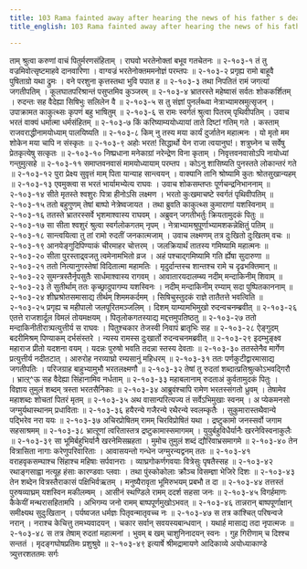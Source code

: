 ```yaml
---
title: 103 Rama fainted away after hearing the news of his father s death
title_english: 103 Rama fainted away after hearing the news of his father s death

---
```

<div class="audioEmbed"  caption="श्रीराम-हरिसीताराममूर्ति-घनपाठिभ्यां वचनम्" src="https://archive.org/download/Ramayana-recitation-Sriram-harisItArAmamUrti-Ghanapaati-v2/Kanda_2/Kanda_2_AYK-103-Rama_Deenam_Shokaha.mp3"></div>
ताम् श्रुत्वा करुणां वाचं पितुर्मरणसंहिताम् ।  
राघवो भरतेनोक्तां बभूव गतचेतनः ॥ २-१०३-१  
तं तु वज्रमिवोत्सृष्टमाहवे दानवारिणा ।  
वाग्वज्रं भरतेनोक्तममनोज्ञं परम्तपः ॥ २-१०३-२  
प्रगृह्य रामो बाहूवै पुषिताग्रो यथा द्रुमः ।  
वने परशुना कृत्तस्तथा भुवि पपात ह ॥ २-१०३-३  
तथा निपतितं रामं जगत्यां जगतीपतिम् ।  
कूलघातपरिश्रान्तं पसुप्तमिव कुञ्जरम् ॥ २-१०३-४  
भ्रातरस्ते महेष्वासं सर्वतः शोककर्शितम् ।  
रुदन्तः सह वैदेह्या सिषिभुः सलिलेन वै ॥ २-१०३-५  
स तु संज्ञां पुनर्लब्ध्वा नेत्राभ्यामस्रमुत्सृजन् ।  
उपाक्रामत काकुत्थ्सः कृपणं बहु भाषितुम् ॥ २-१०३-६  
स रामः स्वर्गतं श्रुत्वा पितरम् पृथिवीपतिम् ।  
उवाच भरतं वाक्यं धर्मात्मा धर्मसंहितम् ॥ २-१०३-७  
किं करिष्याम्ययोध्यायां ताते दिष्टां गतिम् गते ।  
कस्ताम् राजवराद्धीनामयोध्याम् पालयिष्यति ॥ २-१०३-८  
किम् नु तस्य मया कार्यं दुर्जातेन महात्मनः ।  
यो मृतो मम शोकेन मया चापि न संस्कृतः ॥ २-१०३-९  
अहोः भरत! सिद्धार्थो येन राजा त्वयानुघ!।  
शत्रुघ्नेन च सर्वेषु प्रेतकृत्येषु सत्कृतः ॥ २-१०३-१०  
निष्प्रधाना मनेकाग्रां नरेन्द्रेण विना कृताम् ।  
निवृत्तवनवासोऽपि नायोध्यां गन्तुमुत्सहे ॥ २-१०३-११  
समाप्तवनवासं मामयोध्यायाम् परम्तप ।  
कोऽनु शासिष्यति पुनस्तते लोकान्तरं गते ॥ २-१०३-१२  
पुरा प्रेक्ष्य सुवृत्तं माम् पिता यान्याह सान्त्वयन् ।  
वाक्यानि तानि श्रोष्यामि कुतः श्रोतसुखान्यहम् ॥ २-१०३-१३  
एवमुक्त्वा स भरतं भार्यामभ्येत्य राघवः ।  
उवाच शोकसम्तप्तः पूर्णचन्द्रनिभाननाम् ॥ २-१०३-१४  
सीते मृतस्ते श्वशुरः पित्रा हीनोऽसि लक्ष्मण ।  
भरतो कुःखमाचष्टे स्वर्गतं पृथिवीपतिम् ॥ २-१०३-१५  
ततो बहुगुणम् तेषां बाष्पो नेत्रेष्वजायत ।  
तथा ब्रुवति काकुत्थ्स कुमाराणां यशस्विनाम् ॥ २-१०३-१६  
ततस्ते भ्रातरस्सर्वे भृशमाश्वास्य राघवम् ।  
अब्रुवन् जगतीभर्तुः क्रियतामुदकं पितुः ॥ २-१०३-१७  
सा सीता श्वशुरं श्रुत्वा स्वर्गलोकगतम् नृपम् ।  
नेत्राभ्यामश्रुपूर्णाभ्यामशकन्नेक्षितुं पतिम् ॥ २-१०३-१८  
सान्त्वयित्वा तु तां रामो रुदतीं जनकात्मजाम् ।  
उवाच लक्ष्मणम् तत्र दुःखितो दुःखितम् वचः ॥ २-१०३-१९  
आनयेङ्गुदिपिण्याकं चीरमाहर चोत्तरम् ।  
जलक्रियार्थं तातस्य गमिष्यामि महात्मनः ॥ २-१०३-२०  
सीता पुरस्ताद्र्वजतु त्वमेनामभितो व्रज ।  
अहं पश्चाद्गमिष्यामि गति र्ह्येषा सुदारुणा ॥ २-१०३-२१  
ततो नित्यानुगस्तेषां विदितात्मा महामतिः ।  
मृदुर्दान्तस्च शान्तश्च रामे च दृढभक्तिमान् ॥ २-१०३-२२  
सुमन्त्रस्तैर्नृपसुतैः सार्धमाश्वास्य रागवम् ।  
आवातारयदालम्ब्य नदीम् मन्दाकिनीम् शिवाम् ॥ २-१०३-२३  
ते सुतीर्थाम् ततः कृच्छ्रादुपागम्य यशस्विनः ।  
नदीम् मन्दाकिनीम् रम्याम् सदा पुष्पितकाननाम् ॥ २-१०३-२४  
शीघ्रश्रोतसमासाद्य तीर्थम् शिममकर्दमम् ।  
सिषिचुस्तुदकं राज्ञे तातैतत्ते भवत्विति ॥ २-१०३-२५  
प्रगृह्य च महीपालो जलपूरितमञ्जलिम् ।  
दिशम् याम्यामभिमुखो रुदन्वचनम्ब्रवीत् ॥ २-१०३-२६  
एतत्ते राजशार्दूल विमलं तोयमक्षयम् ।  
पितृलोकगतस्याद्य मद्दत्तमुपतिष्ठतु ॥ २-१०३-२७  
ततो मन्दाकिनीतीरात्र्पत्युत्तीर्य स राघवः ।  
पितुश्चकार तेजस्वी निवापं ब्रातृभिः सह ॥ २-१०३-२८  
ऐङ्गुदम् बदरीमिश्रम् पिण्याकम् दर्भसंस्तरे ।  
न्यस्य रामस्स दुःखार्तो रुदन्वचनमब्रवीत् ॥ २-१०३-२९  
इदम्भुङ्क्ष्व महाराज प्रीतो यदशना वयम् ।  
यदन्नः पुरुषो भवति तदन्ना स्तस्य देवताः ॥ २-१०३-३०  
ततस्तेनैव मार्गेण प्रत्युत्तीर्य नदीतटात् ।  
आरुरोह नरव्याघ्रो रम्यसानुं महिधरम् ॥ २-१०३-३१  
ततः पर्णकुटीद्वारमासाद्य जगतीपतिः ।  
परिजग्राह बाहुभ्यामुभौ भरतलक्ष्मणौ ॥ २-१०३-३२  
तेषां तु रुदतां शब्दात्प्रतिश्रुत्कोऽभवद्गिरौ ।  
भ्रात्ऱ्^ऊ सह वैदेह्या सिंहानामिव नर्धताम् ॥ २-१०३-३३  
महाबलानाम् रुदताअं कुर्वतामुदकं पितुः ।  
विज्ञाय तुमुलं शब्दम् त्रस्ता भरतसैनिकाः ॥ २-१०३-३४  
आब्रुवंश्चापि रामेण भरतस्संगतो ध्रुवम् ।  
तेषामेव महाशब्दः शोचतां पितरं मृतम् ॥ २-१०३-३५  
अथ वासान्परित्यज्य तं सर्वेऽभिमुखाः स्वनम् ।  
अ प्येकमनसो जग्मुर्यथास्थानम् प्रधाविताः ॥ २-१०३-३६  
हयैरन्ये गजैरन्ये रथैरन्ये स्वलम्कृतैः ।  
सुकुमारास्तथैवान्ये पद्भिरेव नरा ययः ॥ २-१०३-३७  
अचिरप्रोषितम् रामम् चिरविप्रोषितं यथा ।  
द्रष्टुकामो जनस्सर्वो जगाम सहसाश्रमम् ॥ २-१०३-३८  
भ्रात्ऱूणां त्वरितास्तत्र द्रष्टुकामास्समागमम् ।  
युयुर्बहुविधैर्यानैः खरनेविस्वनाकुलैः ॥ २-१०३-३९  
सा भूमिर्बहुभिर्यानै खरनेमिसम्रहता ।  
मुमोच तुमुलं शब्दं द्यौरिवाभ्रसमागमे ॥ २-१०३-४०  
तेन वित्रासिता नागाः करेणुपरिवारिताः ।  
आवासयन्तो गन्धेन जग्मुरन्यद्वनम् ततः ॥ २-१०३-४१  
वराहवृकसम्घाश्च सिंहाश्च महिषाः सर्पवानराः ।  
व्याघ्रगोकर्णगवयाः वित्रेसुः पृषतैस्सह ॥ २-१०३-४२  
रथाङ्गसाह्वा नत्यूह हंसाः कारण्डवाः प्लवाः ।  
तथा पुंस्कोकोलाः क्रौञ्च विसम्ज्ञा भेजिरे दिशः ॥ २-१०३-४३  
तेन शब्देन वित्रस्तैराकासं पक्षिभिर्वऋतम् ।  
मनुष्यैरावृता भूमिरुभयम् प्रबभौ त दा ॥ २-१०३-४४  
तत्तस्तं पुरुषव्याघ्रम् यशस्विन मकीलम्षम् ।  
आसीनं स्थण्डिले रामम् ददर्श सहसा जनः ॥ २-१०३-४५  
विगर्हमाणः कैकेयीं मन्थरासहितामपि ।  
अभिगम्य जनो रामम् बाष्पपूर्णमुखोऽभवत् ॥ २-१०३-४६  
तान्नरान् बाष्पपूर्णाक्षान् समीक्ष्यथ सुदुःखितान् ।  
पर्यष्वजत धर्मज्ञः पितृवन्मातृवच्च नः ॥ २-१०३-४७  
स तत्र कांश्चित् परिषन्वजे नरान् ।  
नराश्च केचित्तु तमभ्यवादयन् ।  
चकार सर्वान् सवयस्यबान्धवान् ।  
यथार्ह मासाद्य तदा नृपात्मजः ॥ २-१०३-४८  
स तत्र तेषाम् रुदतां महात्मनां ।  
भुवम् ब खम् चाशुनिनादयन् स्वनः ।  
गुह गिरीणाम् च दिश्श्च सन्ततं ।  
मृदङ्गघोषप्रतिमः प्रशुश्रुवे ॥ २-१०३-४९  
इत्यार्षे श्रीमद्रामायणे आदिकाव्ये अयोध्याकाण्डे त्र्युत्तरशततमः सर्गः